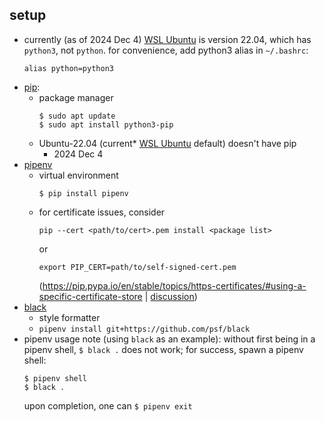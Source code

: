 ## setup

* currently (as of 2024 Dec 4) [WSL Ubuntu](https://apps.microsoft.com/detail/9PN20MSR04DW) is version 22.04, which has `python3`, not `python`.
  for convenience, add python3 alias in `~/.bashrc`:
    ```
    alias python=python3
    ```
* [pip](https://linuxize.com/post/how-to-install-pip-on-ubuntu-20.04/):
  * package manager
    ```
    $ sudo apt update
    $ sudo apt install python3-pip
    ```
  * Ubuntu-22.04 (current* [WSL Ubuntu](https://apps.microsoft.com/detail/9PN20MSR04DW) default) doesn't have pip
    * 2024 Dec 4
* [pipenv](https://pipenv.pypa.io/)
  * virtual environment
    ```
    $ pip install pipenv
    ```
  * for certificate issues, consider
    ```
    pip --cert <path/to/cert>.pem install <package list>
    ```
    or
    ```
    export PIP_CERT=path/to/self-signed-cert.pem
    ```
    (https://pip.pypa.io/en/stable/topics/https-certificates/#using-a-specific-certificate-store | [discussion](https://stackoverflow.com/a/26062583))
* [black](https://pypi.org/project/black/)
  * style formatter
  * `pipenv install git+https://github.com/psf/black`
* pipenv usage note (using `black` as an example):
    without first being in a pipenv shell, `$ black .` does not work; for success, spawn a pipenv shell:
    ```
    $ pipenv shell
    $ black .
    ```
    upon completion, one can `$ pipenv exit`
